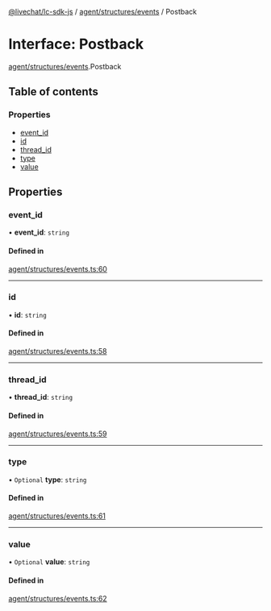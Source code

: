 [@livechat/lc-sdk-js](../README.md) / [agent/structures/events](../modules/agent_structures_events.md) / Postback

# Interface: Postback

[agent/structures/events](../modules/agent_structures_events.md).Postback

## Table of contents

### Properties

- [event\_id](agent_structures_events.Postback.md#event_id)
- [id](agent_structures_events.Postback.md#id)
- [thread\_id](agent_structures_events.Postback.md#thread_id)
- [type](agent_structures_events.Postback.md#type)
- [value](agent_structures_events.Postback.md#value)

## Properties

### event\_id

• **event\_id**: `string`

#### Defined in

[agent/structures/events.ts:60](https://github.com/livechat/lc-sdk-js/blob/8462be9/src/agent/structures/events.ts#L60)

___

### id

• **id**: `string`

#### Defined in

[agent/structures/events.ts:58](https://github.com/livechat/lc-sdk-js/blob/8462be9/src/agent/structures/events.ts#L58)

___

### thread\_id

• **thread\_id**: `string`

#### Defined in

[agent/structures/events.ts:59](https://github.com/livechat/lc-sdk-js/blob/8462be9/src/agent/structures/events.ts#L59)

___

### type

• `Optional` **type**: `string`

#### Defined in

[agent/structures/events.ts:61](https://github.com/livechat/lc-sdk-js/blob/8462be9/src/agent/structures/events.ts#L61)

___

### value

• `Optional` **value**: `string`

#### Defined in

[agent/structures/events.ts:62](https://github.com/livechat/lc-sdk-js/blob/8462be9/src/agent/structures/events.ts#L62)
